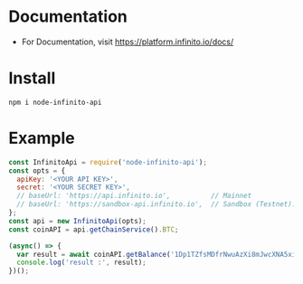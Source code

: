 # Documentation

- For Documentation, visit https://platform.infinito.io/docs/

# Install

```
npm i node-infinito-api
```

# Example

```javascript
const InfinitoApi = require('node-infinito-api');
const opts = {
  apiKey: '<YOUR API KEY>',
  secret: '<YOUR SECRET KEY>',
  // baseUrl: 'https://api.infinito.io',          // Mainnet
  // baseUrl: 'https://sandbox-api.infinito.io',  // Sandbox (Testnet): support only BTC, DASH, ETH, NEO, EOS 
};
const api = new InfinitoApi(opts);
const coinAPI = api.getChainService().BTC;

(async() => {
  var result = await coinAPI.getBalance('1Dp1TZfsMDfrNwuAzXi8mJwcXNA5xiHPor');
  console.log('result :', result);
})();
```